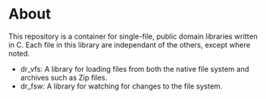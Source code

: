 # About
This repository is a container for single-file, public domain libraries written in C. Each
file in this library are independant of the others, except where noted.

- dr_vfs: A library for loading files from both the native file system and archives
such as Zip files.
- dr_fsw: A library for watching for changes to the file system.